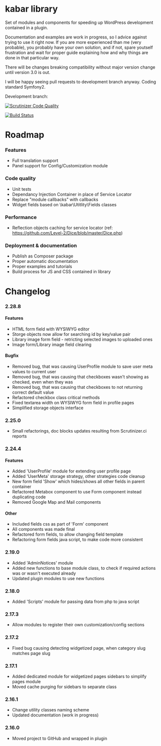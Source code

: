 # kabar library

Set of modules and components for speeding up WordPress development contained in a plugin.

Documentation and examples are work in progress, so I advice against trying to use it right now. If you are more experienced than me (very probable), you probably have your own solution, and if not, spare youtself frustration and wait for proper guide explaining how and why things are done in that particular way.

There will be changes breaking compatibility without major version change until version 3.0 is out.

I will be happy seeing pull requests to development branch anyway. Coding standard Symfony2.

Development branch:

[![Scrutinizer Code Quality](https://scrutinizer-ci.com/g/gniewomir/kabar/badges/quality-score.png?b=develop)](https://scrutinizer-ci.com/g/gniewomir/kabar/?branch=develop)

[![Build Status](https://scrutinizer-ci.com/g/gniewomir/kabar/badges/build.png?b=develop)](https://scrutinizer-ci.com/g/gniewomir/kabar/build-status/develop)

# Roadmap

### Features
* Full translation support
* Panel support for Config/Customization module

### Code quality
* Unit tests
* Dependancy Injection Container in place of Service Locator
* Replace "module callbacks" with callbacks
* Widget fields based on \kabar\Utitlity\Fields classes

### Performance
* Reflection objects caching for service locator (ref: https://github.com/Level-2/Dice/blob/master/Dice.php)

### Deployment & documentation
* Publish as Composer package
* Proper automatic documentation
* Proper examples and tutorials
* Build process for JS and CSS contained in library

# Changelog

### 2.28.8

#### Features
* HTML form field with WYSIWYG editor
* Storge objects now allow for searching id by key/value pair
* Library image form field - retricting selected images to uploaded ones
* Image form/Library image field clearing

#### Bugfix
* Removed bug, that was causing UserProfile module to save user meta values to current user
* Removed bug, that was causing that checkboxes wasn't showing as checked, even when they was
* Removed bug, that was causing that checkboxes to not returning correct default value
* Refactored checkbox class critical methods
* Fixed textarea width on WYSIWYG form field in profile pages
* Simplified storage objects interface

### 2.25.0
* Small refactorings, doc blocks updates resulting from Scrutinizer.ci reports

### 2.24.4

#### Features
* Added 'UserProfile' module for extending user profile page
* Added 'UserMeta' storage strategy, other strategies code cleanup
* New form field 'Show' which hides/shows all other fields in parent container
* Refactored Metabox component to use Form component instead duplicating code
* Removed Google Map and Mail components

#### Other
* Included fields css as part of 'Form' component
* All components was made final
* Refactored form fields, to allow changing field template
* Refactoring form fields java script, to make code more consistent

### 2.19.0
* Added 'AdminNotices' module
* Added new functions to base module class, to check if required actions was or wasn't executed already
* Updated plugin modules to use new functions

### 2.18.0
* Added 'Scripts' module for passing data from php to java script

### 2.17.3
* Allow modules to register their own customization/config sections

### 2.17.2
* Fixed bug causing detecting widgetized page, when category slug matches page slug

### 2.17.1
* Added dedicated module for widgetized pages sidebars to simplify pages module
* Moved cache purging for sidebars to separate class

### 2.16.1
* Change utility classes naming scheme
* Updated documentation (work in progress)

### 2.16.0
* Moved project to GitHub and wrapped in plugin